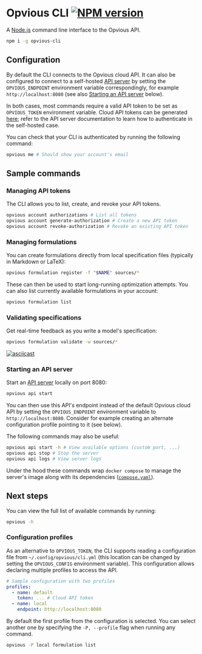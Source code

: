 # Opvious CLI [![NPM version](https://img.shields.io/npm/v/opvious-cli.svg)](https://www.npmjs.com/package/opvious-cli)

A [Node.js][] command line interface to the Opvious API.

```sh
npm i -g opvious-cli
```

## Configuration

By default the CLI connects to the Opvious cloud API. It can also be configured
to connect to a self-hosted [API server][] by setting the `OPVIOUS_ENDPOINT`
environment variable correspondingly, for example `http://localhost:8080` (see
also [Starting an API server](#starting-an-api-server) below).

In both cases, most commands require a valid API token to be set as
`OPVIOUS_TOKEN` environment variable. Cloud API tokens can be generated
[here][authorizations]; refer to the API server documentation to learn how to
authenticate in the self-hosted case.

You can check that your CLI is authenticated by running the following command:

```sh
opvious me # Should show your account's email
```


## Sample commands

### Managing API tokens

The CLI allows you to list, create, and revoke your API tokens.

```sh
opvious account authorizations # List all tokens
opvious account generate-authorization # Create a new API token
opvious account revoke-authorization # Revoke an existing API token
```

### Managing formulations

You can create formulations directly from local specification files (typically
in Markdown or LaTeX):

```sh
opvious formulation register -f "$NAME" sources/*
```

These can then be used to start long-running optimization attempts. You can also
list currently available formulations in your account:

```sh
opvious formulation list
```

### Validating specifications

Get real-time feedback as you write a model's specification:

```sh
opvious formulation validate -w sources/*
```

[![asciicast](https://asciinema.org/a/KZ9KqW6S4n6CR9PrEOrxfPIUy.svg)](https://asciinema.org/a/KZ9KqW6S4n6CR9PrEOrxfPIUy)

### Starting an API server

Start an [API server][] locally on port 8080:

```sh
opvious api start
```

You can then use this API's endpoint instead of the default Opvious cloud API by
setting the `OPVIOUS_ENDPOINT` environment variable to `http://localhost:8080`.
Consider for example creating an alternate configuration profile pointing to it
(see below).

The following commands may also be useful:

```sh
opvious api start -h # View available options (custom port, ...)
opvious api stop # Stop the server
opvious api logs # View server logs
```

Under the hood these commands wrap `docker compose` to manage the server's image
along with its dependencies ([`compose.yaml`][API server compose]).


## Next steps

You can view the full list of available commands by running:

```sh
opvious -h
```

### Configuration profiles

As an alternative to `OPVIOUS_TOKEN`, the CLI supports reading a configuration
file from `~/.config/opvious/cli.yml` (this location can be changed by setting
the `OPVIOUS_CONFIG` environment variable). This configuration allows declaring
multiple profiles to access the API.

```yaml
# Sample configuration with two profiles
profiles:
  - name: default
    token: ... # Cloud API token
  - name: local
    endpoint: http://localhost:8080
```

By default the first profile from the configuration is selected. You can select
another one by specifying the `-P, --profile` flag when running any command.

```sh
opvious -P local formulation list
```


[Node.js]: https://nodejs.org
[authorizations]: https://hub.cloud.opvious.io/authorizations.
[API server]: https://hub.docker.com/repository/docker/opvious/api-server
[API server compose]: https://github.com/opvious/sdk.ts/blob/main/packages/cli/resources/docker/compose.yaml
